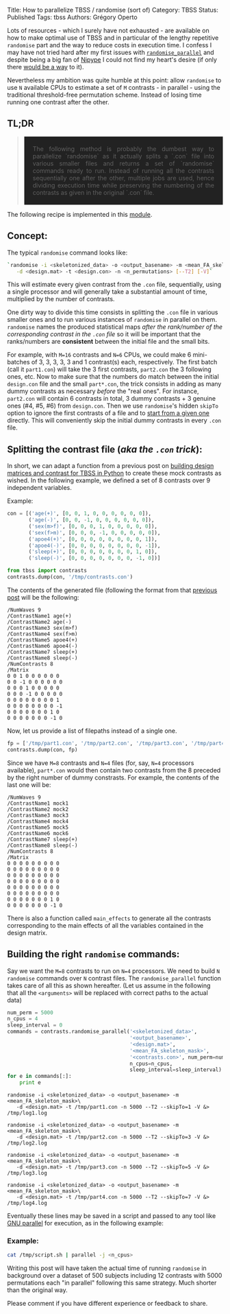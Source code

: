 Title: How to parallelize TBSS / randomise (sort of)
Category: TBSS
Status: Published
Tags: tbss
Authors: Grégory Operto

Lots of resources - which I surely have not exhausted - are available on how
to make optimal use of TBSS and in particular of the lengthy repetitive
`randomise` part and the way to reduce costs in execution time.
I confess I may have not tried hard after my first issues with [`randomise_parallel`](https://fsl.fmrib.ox.ac.uk/fsl/fslwiki/Randomise/UserGuide#Parallelising_Randomise)
and despite being a big fan of [Nipype](http://nipype.readthedocs.io/en)
I could not find my heart's desire (if only there [would be a way](https://neurostars.org/t/fsl-randomise-parallel/268) to it).

<!-- PELICAN_END_SUMMARY -->

Nevertheless my ambition was quite humble at this point: allow `randomise` to
use `N` available CPUs to estimate a set of `M` contrasts - in parallel - using the
traditional threshold-free permutation scheme. Instead of losing time running
one contrast after the other.

## TL;DR

> <div style="padding:20px; text-align:justify; background-color:#222222">
> The following method is probably the dumbest way to parallelize `randomise`
> as it actually splits a `.con` file into various smaller files and returns
> a set of `randomise` commands ready to run. Instead of running all the
> contrasts sequentially one after the other, multiple jobs are used, hence
> dividing execution time while preserving the numbering of the contrasts as
> given in the original `.con` file.
 </div>

The following recipe is implemented in this [module](https://github.com/xgrg/tbss/).

## Concept:

The typical `randomise` command looks like:

```bash
`randomise -i <skeletonized_data> -o <output_basename> -m <mean_FA_skeleton_mask>\
   -d <design.mat> -t <design.con> -n <n_permutations> [--T2] [-V]`
```

This will estimate every given contrast from the `.con` file, sequentially,
 using a single processor and will generally take a substantial
amount of time, multiplied by the number of contrasts.

One dirty way to divide this time consists in splitting the `.con` file in
various smaller ones and to run various instances of `randomise` in parallel on them.
`randomise` names the produced statistical maps _after the rank/number of the corresponding
contrast in the `.con` file_ so it will be important that the ranks/numbers are
**consistent** between the initial file and the small bits.

For example, with `M=16` contrasts and `N=6` CPUs, we could make 6 mini-batches of
3, 3, 3, 3, 3 and 1 contrast(s) each, respectively. The first batch (call it
`part1.con`) will take the 3 first contrasts, `part2.con` the 3
following ones, etc. Now to make sure that the numbers do match between the
initial `design.con` file and the small `part*.con`, the trick consists in
adding as many dummy contrasts as necessary *before* the "real ones". For instance,
`part2.con` will contain 6 contrasts in total, 3 dummy contrasts + 3 genuine
ones (#4, #5, #6) from `design.con`. Then we use `randomise`'s hidden `skipTo`
option to ignore the first contrasts of a file and to [start from a given one](https://www.jiscmail.ac.uk/cgi-bin/webadmin?A2=fsl;91ea4524.1402)
directly. This will conveniently skip the initial dummy contrasts
in every `.con` file.


## Splitting the contrast file (_aka the `.con` trick_):

In short, we can adapt a function from a previous post on [building design
matrices and contrast for TBSS in Python](../building-design-matrices-for-tbss/)
to create these mock contrasts as wished. In the following example, we defined a
set of 8 contrasts over 9 independent variables.

Example:

```python
con = [('age(+)', [0, 0, 1, 0, 0, 0, 0, 0, 0]),
       ('age(-)', [0, 0, -1, 0, 0, 0, 0, 0, 0]),
       ('sex(m>f)', [0, 0, 0, 1, 0, 0, 0, 0, 0]),
       ('sex(f>m)', [0, 0, 0, -1, 0, 0, 0, 0, 0]),
       ('apoe4(+)', [0, 0, 0, 0, 0, 0, 0, 0, 1]),
       ('apoe4(-)', [0, 0, 0, 0, 0, 0, 0, 0, -1]),
       ('sleep(+)', [0, 0, 0, 0, 0, 0, 0, 1, 0]),
       ('sleep(-)', [0, 0, 0, 0, 0, 0, 0, -1, 0])]

from tbss import contrasts
contrasts.dump(con, '/tmp/contrasts.con')       
```

The contents of the generated file (following the format from that [previous post](../building-design-matrices-for-tbss/) will be the following:
```
/NumWaves 9
/ContrastName1 age(+)
/ContrastName2 age(-)
/ContrastName3 sex(m>f)
/ContrastName4 sex(f>m)
/ContrastName5 apoe4(+)
/ContrastName6 apoe4(-)
/ContrastName7 sleep(+)
/ContrastName8 sleep(-)
/NumContrasts 8
/Matrix
0 0 1 0 0 0 0 0 0
0 0 -1 0 0 0 0 0 0
0 0 0 1 0 0 0 0 0
0 0 0 -1 0 0 0 0 0
0 0 0 0 0 0 0 0 1
0 0 0 0 0 0 0 0 -1
0 0 0 0 0 0 0 1 0
0 0 0 0 0 0 0 -1 0
```

Now, let us provide a list of filepaths instead of a single one.

 ```python
 fp = ['/tmp/part1.con', '/tmp/part2.con', '/tmp/part3.con', '/tmp/part4.con']
 contrasts.dump(con, fp)  
 ```

Since we have `M=8` contrasts and `N=4` files (for, say, `N=4` processors
  available), `part*.con` would then contain two contrasts from the 8 preceded
  by the right number of dummy constrasts. For  example, the contents of the
  last one will be:

```
/NumWaves 9
/ContrastName1 mock1
/ContrastName2 mock2
/ContrastName3 mock3
/ContrastName4 mock4
/ContrastName5 mock5
/ContrastName6 mock6
/ContrastName7 sleep(+)
/ContrastName8 sleep(-)
/NumContrasts 8
/Matrix
0 0 0 0 0 0 0 0 0
0 0 0 0 0 0 0 0 0
0 0 0 0 0 0 0 0 0
0 0 0 0 0 0 0 0 0
0 0 0 0 0 0 0 0 0
0 0 0 0 0 0 0 0 0
0 0 0 0 0 0 0 1 0
0 0 0 0 0 0 0 -1 0
```

There is also a function called `main_effects` to generate all the contrasts
corresponding to the main effects of all the variables contained in the design
matrix.

## Building the right `randomise` commands:

Say we want the `M=8` contrasts to run on `N=4` processors. We need to build
  `N` `randomise` commands over `N` contrast files.
The `randomise_parallel` function takes care of all this as shown hereafter.
 (Let us assume in the following that all the `<arguments>` will be replaced
   with correct paths to the actual data)


```python
num_perm = 5000
n_cpus = 4
sleep_interval = 0
commands = contrasts.randomise_parallel('<skeletonized_data>',
                                        '<output_basename>',
                                        '<design.mat>',
                                        '<mean_FA_skeleton_mask>',
                                        '<contrasts.con>', num_perm=num_perm,
                                        n_cpus=n_cpus,
                                        sleep_interval=sleep_interval)
for e in commands[:]:
    print e
```

```
randomise -i <skeletonized_data> -o <output_basename> -m <mean_FA_skeleton_mask>\
   -d <design.mat> -t /tmp/part1.con -n 5000 --T2 --skipTo=1 -V &> /tmp/log1.log

randomise -i <skeletonized_data> -o <output_basename> -m <mean_FA_skeleton_mask>\
   -d <design.mat> -t /tmp/part2.con -n 5000 --T2 --skipTo=3 -V &> /tmp/log2.log

randomise -i <skeletonized_data> -o <output_basename> -m <mean_FA_skeleton_mask>\
   -d <design.mat> -t /tmp/part3.con -n 5000 --T2 --skipTo=5 -V &> /tmp/log3.log

randomise -i <skeletonized_data> -o <output_basename> -m <mean_FA_skeleton_mask>\
   -d <design.mat> -t /tmp/part4.con -n 5000 --T2 --skipTo=7 -V &> /tmp/log4.log

```

Eventually these lines may be saved in a script and passed to any tool like [GNU parallel](https://www.gnu.org/software/parallel/)
for execution, as in the following example:

### Example:

```bash
cat /tmp/script.sh | parallel -j <n_cpus>
```

Writing this post will have taken the actual time of running `randomise` in
background over a dataset of 500 subjects including 12 contrasts with 5000
permutations each "in parallel" following this same strategy. Much shorter
than the original way.

Please comment if you have different experience or feedback to share.
